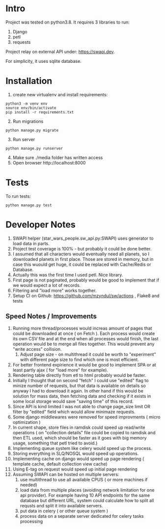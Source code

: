 # Intro

Project was tested on python3.8.
It requires 3 libraries to run:

1. Django
1. petl
1. requests

Project relay on external API under: https://swapi.dev.

For simplicity, it uses sqlite database.

# Installation

1. create new virtualenv and install requirements:

```shell
python3 -m venv env
source env/bin/activate
pip install -r requirements.txt
```

2. Run migrations

```shell
python manage.py migrate
```

3. Run server

```shell
python manage.py runserver
```
4. Make sure ./media folder has written access
5. Open browser http://localhost:8000

# Tests

To run tests:

```shell
python manage.py test
```

# Developer Notes

1. SWAPI helper (star_wars_people.sw_api.py:SWAPI) uses generator to load data in parts.
1. Project test coverage is 100% - but probably it could be done better.
1. I assumed that all characters would eventually need all planets, so I downloaded planets in first place. Those are stored in memory, but in case this wuould get huge, it could be replaced with Cache/Redis or Database.
1. Actually this was the first time I used petl. Nice library.
1. First page is not paginated, probably would be good to implement that if we would expect a lot of records.
1. Filtering and "load more" works together.
1. Setup CI on Github: https://github.com/mzyndul/sw/actions , Flake8 and tests

## Speed Notes / Improvements

1. Running more thread/processes would increas amount of pages that could be downloaded at once ( on Fetch ). Each process would create its own CSV file and at the end when all processes would finish, the last operation would be to merge all files together. This would prevent any "write access" collision.
   1. Adjust page size - on multithread it could be worth to "experiment" with different page size to find which one is most efficient. 
1. For better frontend expirience it would be good to implement SPA or at least partly ajax ( for "load more" for example).
1. Rendering table directly from etl to html probably would be faster.
1. Initially I thought that on second "fetch" I could use "edited" flag to minize number of requests, but that data is available on details so anyway I had to download it again. In other hand if this would be solution for mass data, then fetching data and checking if it exists in some local storage would save "saving time" of this record.
1. Since API is kind limited I was not able to change page_size limit OR filter by "edited" field which would allow minimaze requests.
1. Some django middlewares were removed for speed improvments ( micro optimization )
1. In current shape, store files in ramdisk could speed up read/write operations ( on "collection details" file could be copied to ramdisk and then ETL used, which should be faster as it goes with big memory usage, something that petl tried to avoid.)
1. Implementing queue system like celery would speed up the process.
1. Storing everything in SLQ/NOSQL would speed up operations.
1. Implementing cache on django would speed up page rendering ( template cache, default collection view cache)
1. Using E-tag on request would speed up initial page rendering
1. Assuming SWAPI can be hosted on multiple servers:
   1. use multithread to use all available CPUS ( or more machines if needed)
   1. load data from multiple places (avoiding network limitation for one api provider). For example having 10 API endpoints for the same database but different URL, system could calculate how to split all requsts and split it into available servers.
   1. put data in celery ( or other queue system )
   1. process data on a separate server dedicated for celery tasks processing 